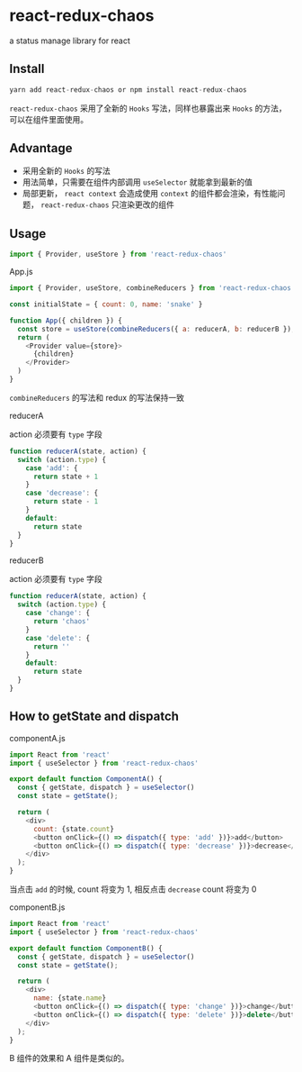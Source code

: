 # react-redux-chaos

a status manage library for react

## Install

```js
yarn add react-redux-chaos or npm install react-redux-chaos
```

`react-redux-chaos` 采用了全新的 `Hooks` 写法，同样也暴露出来 `Hooks` 的方法，可以在组件里面使用。

## Advantage

+ 采用全新的 `Hooks` 的写法
+ 用法简单，只需要在组件内部调用 `useSelector` 就能拿到最新的值
+ 局部更新， `react context` 会造成使用 `context` 的组件都会渲染，有性能问题， `react-redux-chaos` 只渲染更改的组件

## Usage

```js
import { Provider, useStore } from 'react-redux-chaos'
```

App.js

```js
import { Provider, useStore, combineReducers } from 'react-redux-chaos'

const initialState = { count: 0, name: 'snake' }

function App({ children }) {
  const store = useStore(combineReducers({ a: reducerA, b: reducerB }), initialState)
  return (
    <Provider value={store}>
      {children}
    </Provider>
  )
}
```

`combineReducers` 的写法和 redux 的写法保持一致

reducerA

action 必须要有 `type` 字段

```js
function reducerA(state, action) {
  switch (action.type) {
    case 'add': {
      return state + 1
    }
    case 'decrease': {
      return state - 1
    }
    default:
      return state
  }
}
```

reducerB

action 必须要有 `type` 字段

```js
function reducerA(state, action) {
  switch (action.type) {
    case 'change': {
      return 'chaos'
    }
    case 'delete': {
      return ''
    }
    default:
      return state
  }
}
```

## How to getState and dispatch

componentA.js

```js
import React from 'react'
import { useSelector } from 'react-redux-chaos'

export default function ComponentA() {
  const { getState, dispatch } = useSelector()
  const state = getState();

  return (
    <div>
      count: {state.count}
      <button onClick={() => dispatch({ type: 'add' })}>add</button>
      <button onClick={() => dispatch({ type: 'decrease' })}>decrease</button>
    </div>
  );
}
```

当点击 `add` 的时候, count 将变为 1, 相反点击 `decrease` count 将变为 0

componentB.js

```js
import React from 'react'
import { useSelector } from 'react-redux-chaos'

export default function ComponentB() {
  const { getState, dispatch } = useSelector()
  const state = getState();

  return (
    <div>
      name: {state.name}
      <button onClick={() => dispatch({ type: 'change' })}>change</button>
      <button onClick={() => dispatch({ type: 'delete' })}>delete</button>
    </div>
  );
}
```

B 组件的效果和 A 组件是类似的。
